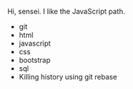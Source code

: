 Hi, sensei. I like the JavaScript path.
* git
* html
* javascript
* css
* bootstrap
* sql
* Killing history using git rebase